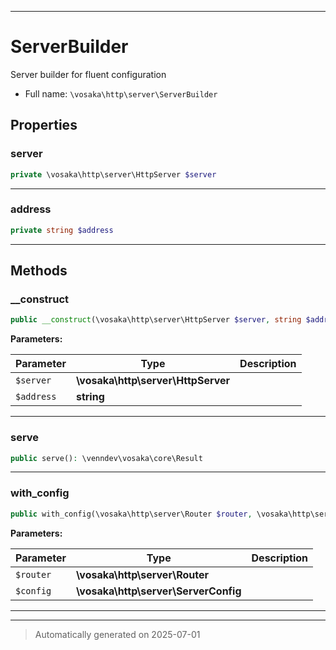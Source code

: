***

# ServerBuilder

Server builder for fluent configuration



* Full name: `\vosaka\http\server\ServerBuilder`



## Properties


### server



```php
private \vosaka\http\server\HttpServer $server
```






***

### address



```php
private string $address
```






***

## Methods


### __construct



```php
public __construct(\vosaka\http\server\HttpServer $server, string $address): mixed
```








**Parameters:**

| Parameter | Type | Description |
|-----------|------|-------------|
| `$server` | **\vosaka\http\server\HttpServer** |  |
| `$address` | **string** |  |





***

### serve



```php
public serve(): \venndev\vosaka\core\Result
```












***

### with_config



```php
public with_config(\vosaka\http\server\Router $router, \vosaka\http\server\ServerConfig $config): self
```








**Parameters:**

| Parameter | Type | Description |
|-----------|------|-------------|
| `$router` | **\vosaka\http\server\Router** |  |
| `$config` | **\vosaka\http\server\ServerConfig** |  |





***


***
> Automatically generated on 2025-07-01
